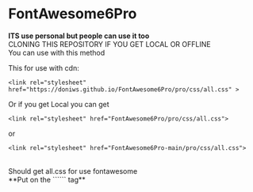 # FontAwesome6Pro


**ITS use personal but people can use it too**<br>
CLONING THIS REPOSITORY IF YOU GET LOCAL OR OFFLINE
<br>
You can use with this method<br>

This for use with cdn:
<br>
```
<link rel="stylesheet" href="https://doniws.github.io/FontAwesome6Pro/pro/css/all.css" >
 ```

Or if you get Local you can get 
```
<link rel="stylesheet" href="FontAwesome6Pro/pro/css/all.css">
```
or 
```
<link rel="stylesheet" href="FontAwesome6Pro-main/pro/css/all.css">
````
<br>
Should get all.css for use fontawesome<br>
**Put on the 
```<head>``` tag**
